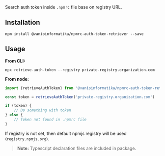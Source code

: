 Search auth token inside `.npmrc` file base on registry URL. 

## Installation

```
npm install @vanioinformatika/npmrc-auth-token-retriever --save
```

## Usage

**From CLI:**

```
npx retrieve-auth-token --registry private-registry.organization.com
```

**From node:**

```javascript
import {retrieveAuthToken} from '@vanioinformatika/npmrc-auth-token-retriever'

const token = retrieveAuthToken('private-registry.organization.com')

if (token) {
    // Do something with token
} else {
    // Token not found in .npmrc file
}
```

If registry is not set, then default npmjs registry will be used (`registry.npmjs.org`).

> **Note:** Typescript declaration files are included in package.
